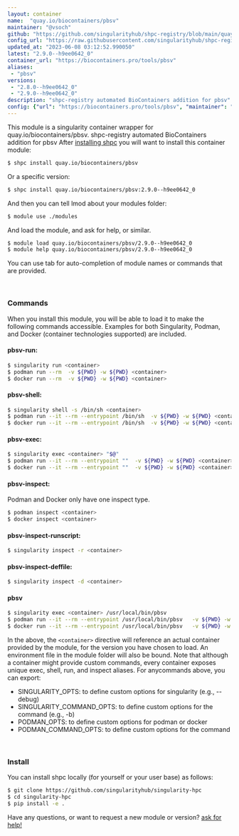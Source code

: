 ```yaml
---
layout: container
name:  "quay.io/biocontainers/pbsv"
maintainer: "@vsoch"
github: "https://github.com/singularityhub/shpc-registry/blob/main/quay.io/biocontainers/pbsv/container.yaml"
config_url: "https://raw.githubusercontent.com/singularityhub/shpc-registry/main/quay.io/biocontainers/pbsv/container.yaml"
updated_at: "2023-06-08 03:12:52.990050"
latest: "2.9.0--h9ee0642_0"
container_url: "https://biocontainers.pro/tools/pbsv"
aliases:
 - "pbsv"
versions:
 - "2.8.0--h9ee0642_0"
 - "2.9.0--h9ee0642_0"
description: "shpc-registry automated BioContainers addition for pbsv"
config: {"url": "https://biocontainers.pro/tools/pbsv", "maintainer": "@vsoch", "description": "shpc-registry automated BioContainers addition for pbsv", "latest": {"2.9.0--h9ee0642_0": "sha256:254daba162bc2773ea0d8427fadcc74ab517f8f59427da0b955aa2cf8f53c07b"}, "tags": {"2.8.0--h9ee0642_0": "sha256:627c8685f240bbf0d5cc7bf1b0180457c23588d25efcffc72461b8c23fb830e5", "2.9.0--h9ee0642_0": "sha256:254daba162bc2773ea0d8427fadcc74ab517f8f59427da0b955aa2cf8f53c07b"}, "docker": "quay.io/biocontainers/pbsv", "aliases": {"pbsv": "/usr/local/bin/pbsv"}}
---
```


This module is a singularity container wrapper for quay.io/biocontainers/pbsv.
shpc-registry automated BioContainers addition for pbsv
After [installing shpc](#install) you will want to install this container module:


```bash
$ shpc install quay.io/biocontainers/pbsv
```

Or a specific version:

```bash
$ shpc install quay.io/biocontainers/pbsv:2.9.0--h9ee0642_0
```

And then you can tell lmod about your modules folder:

```bash
$ module use ./modules
```

And load the module, and ask for help, or similar.

```bash
$ module load quay.io/biocontainers/pbsv/2.9.0--h9ee0642_0
$ module help quay.io/biocontainers/pbsv/2.9.0--h9ee0642_0
```

You can use tab for auto-completion of module names or commands that are provided.

<br>

### Commands

When you install this module, you will be able to load it to make the following commands accessible.
Examples for both Singularity, Podman, and Docker (container technologies supported) are included.

#### pbsv-run:

```bash
$ singularity run <container>
$ podman run --rm  -v ${PWD} -w ${PWD} <container>
$ docker run --rm  -v ${PWD} -w ${PWD} <container>
```

#### pbsv-shell:

```bash
$ singularity shell -s /bin/sh <container>
$ podman run --it --rm --entrypoint /bin/sh  -v ${PWD} -w ${PWD} <container>
$ docker run --it --rm --entrypoint /bin/sh  -v ${PWD} -w ${PWD} <container>
```

#### pbsv-exec:

```bash
$ singularity exec <container> "$@"
$ podman run --it --rm --entrypoint ""  -v ${PWD} -w ${PWD} <container> "$@"
$ docker run --it --rm --entrypoint ""  -v ${PWD} -w ${PWD} <container> "$@"
```

#### pbsv-inspect:

Podman and Docker only have one inspect type.

```bash
$ podman inspect <container>
$ docker inspect <container>
```

#### pbsv-inspect-runscript:

```bash
$ singularity inspect -r <container>
```

#### pbsv-inspect-deffile:

```bash
$ singularity inspect -d <container>
```


#### pbsv

```bash
$ singularity exec <container> /usr/local/bin/pbsv
$ podman run --it --rm --entrypoint /usr/local/bin/pbsv   -v ${PWD} -w ${PWD} <container> -c " $@"
$ docker run --it --rm --entrypoint /usr/local/bin/pbsv   -v ${PWD} -w ${PWD} <container> -c " $@"
```



In the above, the `<container>` directive will reference an actual container provided
by the module, for the version you have chosen to load. An environment file in the
module folder will also be bound. Note that although a container
might provide custom commands, every container exposes unique exec, shell, run, and
inspect aliases. For anycommands above, you can export:

 - SINGULARITY_OPTS: to define custom options for singularity (e.g., --debug)
 - SINGULARITY_COMMAND_OPTS: to define custom options for the command (e.g., -b)
 - PODMAN_OPTS: to define custom options for podman or docker
 - PODMAN_COMMAND_OPTS: to define custom options for the command

<br>

### Install

You can install shpc locally (for yourself or your user base) as follows:

```bash
$ git clone https://github.com/singularityhub/singularity-hpc
$ cd singularity-hpc
$ pip install -e .
```

Have any questions, or want to request a new module or version? [ask for help!](https://github.com/singularityhub/singularity-hpc/issues)